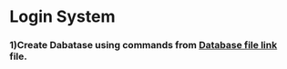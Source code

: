 # Login System

### 1)Create Dabatase using commands from [Database file link](/extra/SQL(FIVE)) file.


